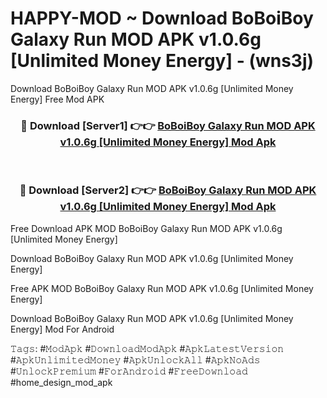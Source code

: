 # HAPPY-MOD ~ Download BoBoiBoy Galaxy Run MOD APK v1.0.6g [Unlimited Money Energy] - (wns3j)
Download BoBoiBoy Galaxy Run MOD APK v1.0.6g [Unlimited Money Energy] Free Mod APK

<div align="center">
<h3>🔴 Download [Server1] 👉👉 <a href="https://apk-comot.site?title=BoBoiBoy_Galaxy_Run_MOD_APK_v1.0.6g_[Unlimited_Money_Energy]">BoBoiBoy Galaxy Run MOD APK v1.0.6g [Unlimited Money Energy] Mod Apk</a></h3><br>

<h3>🔴 Download [Server2] 👉👉 <a href="https://apk-comot.site?title=BoBoiBoy_Galaxy_Run_MOD_APK_v1.0.6g_[Unlimited_Money_Energy]">BoBoiBoy Galaxy Run MOD APK v1.0.6g [Unlimited Money Energy] Mod Apk</a></h3>
</div>


Free Download APK MOD BoBoiBoy Galaxy Run MOD APK v1.0.6g [Unlimited Money Energy]

Download BoBoiBoy Galaxy Run MOD APK v1.0.6g [Unlimited Money Energy] 

Free APK MOD BoBoiBoy Galaxy Run MOD APK v1.0.6g [Unlimited Money Energy] 

Download BoBoiBoy Galaxy Run MOD APK v1.0.6g [Unlimited Money Energy] Mod For Android

𝚃𝚊𝚐𝚜: #𝙼𝚘𝚍𝙰𝚙𝚔 #𝙳𝚘𝚠𝚗𝚕𝚘𝚊𝚍𝙼𝚘𝚍𝙰𝚙𝚔 #𝙰𝚙𝚔𝙻𝚊𝚝𝚎𝚜𝚝𝚅𝚎𝚛𝚜𝚒𝚘𝚗 #𝙰𝚙𝚔𝚄𝚗𝚕𝚒𝚖𝚒𝚝𝚎𝚍𝙼𝚘𝚗𝚎𝚢 #𝙰𝚙𝚔𝚄𝚗𝚕𝚘𝚌𝚔𝙰𝚕𝚕 #𝙰𝚙𝚔𝙽𝚘𝙰𝚍𝚜 #𝚄𝚗𝚕𝚘𝚌𝚔𝙿𝚛𝚎𝚖𝚒𝚞𝚖 #𝙵𝚘𝚛𝙰𝚗𝚍𝚛𝚘𝚒𝚍 #𝙵𝚛𝚎𝚎𝙳𝚘𝚠𝚗𝚕𝚘𝚊𝚍 #home_design_mod_apk